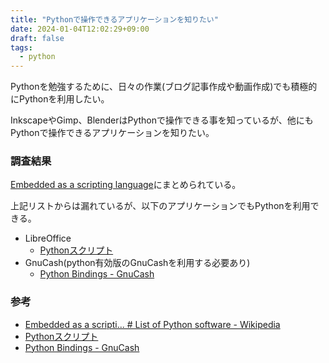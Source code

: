 ```yaml
---
title: "Pythonで操作できるアプリケーションを知りたい"
date: 2024-01-04T12:02:29+09:00
draft: false
tags:
  - python
---
```


Pythonを勉強するために、日々の作業(ブログ記事作成や動画作成)でも積極的にPythonを利用したい。

InkscapeやGimp、BlenderはPythonで操作できる事を知っているが、他にもPythonで操作できるアプリケーションを知りたい。

<!--more-->

### 調査結果

[Embedded as a scripting language](https://en.wikipedia.org/wiki/List_of_Python_software#Embedded_as_a_scripting_language)にまとめられている。

上記リストからは漏れているが、以下のアプリケーションでもPythonを利用できる。

- LibreOffice
  - [Pythonスクリプト](https://help.libreoffice.org/latest/ja/text/sbasic/python/main0000.html)
- GnuCash(python有効版のGnuCashを利用する必要あり)
  - [Python Bindings - GnuCash](https://wiki.gnucash.org/wiki/Python_Bindings)

### 参考

- [Embedded as a scripti... # List of Python software - Wikipedia](https://en.wikipedia.org/wiki/List_of_Python_software#Embedded_as_a_scripting_language)
- [Pythonスクリプト](https://help.libreoffice.org/latest/ja/text/sbasic/python/main0000.html)
- [Python Bindings - GnuCash](https://wiki.gnucash.org/wiki/Python_Bindings)
